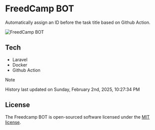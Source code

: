 # FreedCamp BOT

Automatically assign an ID before the task title based on Github Action.

![FreedCamp BOT](https://repository-images.githubusercontent.com/737932867/7d34798b-2680-471c-b089-a78a718d3d6a)

## Tech

- Laravel
- Docker
- Github Action

> [!NOTE]  
> History last updated on Sunday, February 2nd, 2025, 10:27:34 PM

## License

The Freedcamp BOT is open-sourced software licensed under the [MIT license](https://opensource.org/licenses/MIT).
